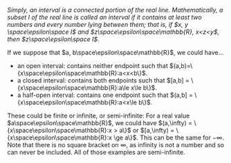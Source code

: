 *Simply, an interval is a connected portion of the real line. Mathematically, a subset $I$ of the real line is called an interval if it contains at least two numbers and every number lying between them; that is, if $x, y \space\epsilon\space I$ and $z\space\epsilon\space\mathbb{R}, x<z<y$, then $z\space\epsilon\space I$.*

If we suppose that $a, b\space\epsilon\space\mathbb{R}$, we could have...
 - an open interval: contains neither endpoint such that $(a,b)=\{x\space\epsilon\space\mathbb{R}:a<x<b\}$.
 - a closed interval: contains both endpoints such that $[a,b] = \{x\space\epsilon\space\mathbb{R}:a\le x\le b\}$.
 - a half-open interval: contains one endpoint such that $(a,b] = \{x\space\epsilon\space\mathbb{R}:a<x\le b\}$. 

These could be finite or infinite, or semi-infinite: For a real value $a\space\epsilon\space\mathbb{R}$, we could have $(a,\infty) = \{x\space\epsilon\space\mathbb{R}:x > a\}$ or  $[a,\infty) = \{x\space\epsilon\space\mathbb{R}:x \ge a\}$. This can be the same for $-\infty$. Note that there is no square bracket on $\infty$, as infinity is not a number and so can never be included. All of those examples are semi-infinite.